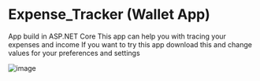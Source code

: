 # Expense_Tracker (Wallet App)
App build in ASP.NET Core
This app can help you with tracing your expenses and income 
If you want to try this app download this and change values for your preferences and settings

![image](https://user-images.githubusercontent.com/106381076/189611604-a1ca81de-edb0-4bc7-ade1-5065b23969e5.png)
